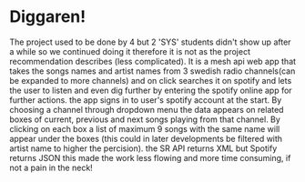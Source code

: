 # Diggaren!
The project used to be done by 4 but 2 'SYS' students didn't show up after a while so we continued doing it therefore it is not as the project recommendation describes (less complicated). 
It is a mesh api web app that takes the songs names and artist names from 3 swedish radio channels(can be expanded to more channels) and on click 
searches it on spotify and lets the user to listen and even dig further by entering the spotify online app for further actions.
the app signs in to user's spotify account at the start. By choosing a channel through dropdown menu the data appears on 
related boxes of current, previous and next songs playing from that channel. By clicking on each box a list of maximum 9 songs with the same name will appear under the boxes
(this could in later developments be filtered with artist name to higher the percision).
the SR API returns XML but Spotify returns JSON this made the work less flowing and more time consuming, if not a pain in the neck!


